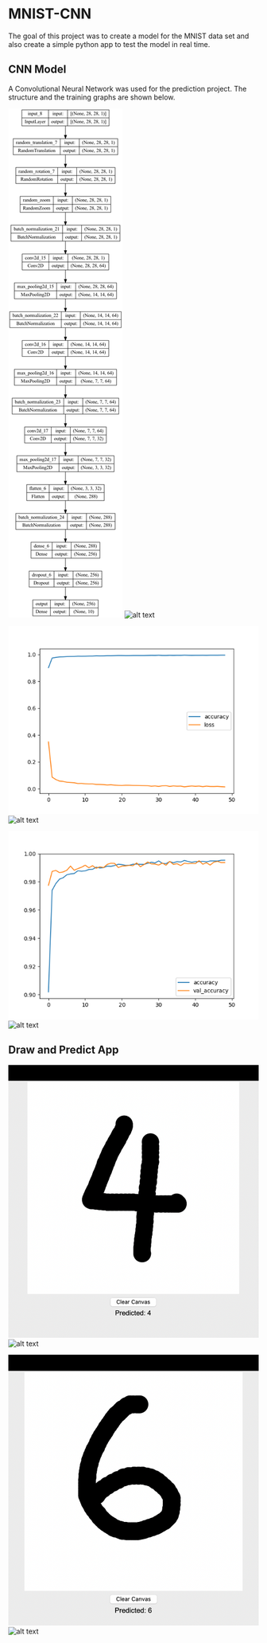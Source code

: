 # MNIST-CNN

The goal of this project was to create a model for the MNIST data set and also create a simple python app to test the model in real time. 

## CNN Model

A Convolutional Neural Network was used for the prediction project. The structure and the training graphs are shown below. 

![alt text](https://github.com/Ryusei97/MNIST-CNN/blob/main/my_model.png) <img src="url" alt="alt text" width=250 height=500>

![alt text](https://github.com/Ryusei97/MNIST-CNN/blob/main/accuracy_loss.png) <img src="url" alt="alt text" width=250 height=250>

![alt text](https://github.com/Ryusei97/MNIST-CNN/blob/main/accuracy_val_accuracy.png) <img src="url" alt="alt text" width=250 height=250>

## Draw and Predict App 

![alt text](https://github.com/Ryusei97/MNIST-CNN/blob/main/Demo1.png) <img src="url" alt="alt text" width=250 height=250>

![alt text](https://github.com/Ryusei97/MNIST-CNN/blob/main/Demo2.png) <img src="url" alt="alt text" width=250 height=250>

